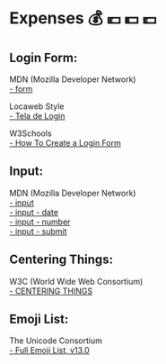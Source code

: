# **Expenses** :moneybag: :euro: :dollar: :pound:

## **Login Form:**

MDN (Mozilla Developer Network)  
[- form](https://developer.mozilla.org/en-US/docs/Web/HTML/Element/form)  

Locaweb Style  
[- Tela de Login](http://opensource.locaweb.com.br/locawebstyle-v2/manual/layout/tela-login/)

W3Schools  
[- How To Create a Login Form](https://www.w3schools.com/howto/howto_css_login_form.asp)

## **Input:**

MDN (Mozilla Developer Network)  
[- input](https://developer.mozilla.org/en-US/docs/Web/HTML/Element/input)  
[- input - date](https://developer.mozilla.org/en-US/docs/Web/HTML/Element/input)  
[- input - number](https://developer.mozilla.org/en-US/docs/Web/HTML/Element/input)  
[- input - submit](https://developer.mozilla.org/en-US/docs/Web/HTML/Element/input)  

## **Centering Things:**

W3C (World Wide Web Consortium)  
[- CENTERING THINGS](https://www.w3.org/Style/Examples/007/center.en.html)

## **Emoji List:**

The Unicode Consortium  
[- Full Emoji List, v13.0](https://unicode.org/emoji/charts/full-emoji-list.html)